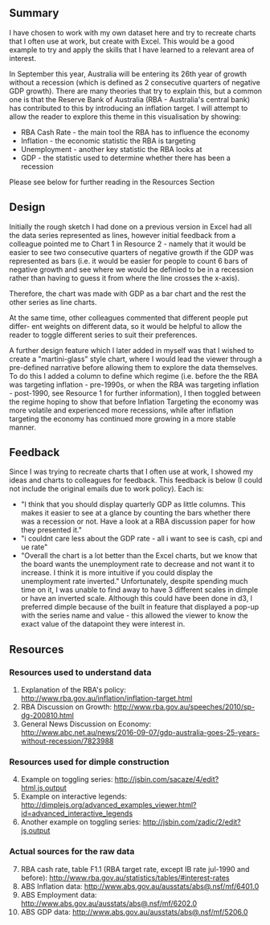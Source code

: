 ## Summary
I have chosen to work with my own dataset here and try to recreate charts that
I often use at work, but create with Excel. This would be a good example to try
and apply the skills that I have learned to a relevant area of interest.

In September this year, Australia will be entering its 26th year of growth 
without a recession (which is defined as 2 consecutive quarters of negative 
GDP growth). There are many theories that try to explain this, but a common one
is that the Reserve Bank of Australia (RBA - Australia's central bank) has
contributed to this by introducing an inflation target. I will attempt to allow
the reader to explore this theme in this visualisation by showing:
* RBA Cash Rate - the main tool the RBA has to influence the economy
* Inflation - the economic statistic the RBA is targeting
* Unemployment - another key statistic the RBA looks at
* GDP - the statistic used to determine whether there has been a recession

Please see below for further reading in the Resources Section

## Design
Initially the rough sketch I had done on a previous version in Excel had all
the data series represented as lines, however initial feedback from a colleague
pointed me to Chart 1 in Resource 2 - namely that it would be easier to see 
two consecutive quarters of negative growth if the GDP was represented as bars
(i.e. it would be easier for people to count 6 bars of negative growth and see
where we would be definied to be in a recession rather than having to guess it
from where the line crosses the x-axis).

Therefore, the chart was made with GDP as a bar chart and the rest the other
series as line charts.

At the same time, other colleagues commented that different people put differ-
ent weights on different data, so it would be helpful to allow the reader to 
toggle different series to suit their preferences.

A further design feature which I later added in myself was that I wished to 
create a "martini-glass" style chart, where I would lead the viewer through a
pre-defined narrative before allowing them to explore the data themselves. To
do this I added a column to define which regime (i.e. before the the RBA was 
targeting inflation - pre-1990s, or when the RBA was targeting inflation - 
post-1990, see Resource 1 for further information), I then toggled between the
regime hoping to show that before Inflation Targeting the economy was more 
volatile and experienced more recessions, while after inflation targeting the 
economy has continued more growing in a more stable manner.

## Feedback
Since I was trying to recreate charts that I often use at work, I showed my
ideas and charts to colleagues for feedback. This feedback is below (I could
not include the original emails due to work policy). Each is:
* "I think that you should display quarterly GDP as little columns. This makes it easier to see at a glance by counting the bars whether there was a recession or not. Have a look at a RBA discussion paper for how they presented it."
* "i couldnt care less about the GDP rate - all i want to see is cash, cpi and ue rate"
* "Overall the chart is a lot better than the Excel charts, but we know that the board wants the unemployment rate to decrease and not want it to increase. I think it is more intuitive if you could display the unemployment rate inverted." 
Unfortunately, despite spending much time on it, I was unable to find away to
have 3 different scales in dimple or have an inverted scale. Although this
could have been done in d3, I preferred dimple because of the built in feature
that displayed a pop-up with the series name and value - this allowed the
viewer to know the exact value of the datapoint they were interest in.

## Resources
### Resources used to understand data
1. Explanation of the RBA's policy: http://www.rba.gov.au/inflation/inflation-target.html
2. RBA Discussion on Growth: http://www.rba.gov.au/speeches/2010/sp-dg-200810.html
3. General News Discussion on Economy: http://www.abc.net.au/news/2016-09-07/gdp-australia-goes-25-years-without-recession/7823988

### Resources used for dimple construction
4. Example on toggling series: http://jsbin.com/sacaze/4/edit?html,js,output
5. Example on interactive legends: http://dimplejs.org/advanced_examples_viewer.html?id=advanced_interactive_legends
6. Another example on toggling series: http://jsbin.com/zadic/2/edit?js,output 

### Actual sources for the raw data
7. RBA cash rate, table F1.1 (RBA target rate, except IB rate jul-1990 and before): http://www.rba.gov.au/statistics/tables/#interest-rates
8. ABS Inflation data: http://www.abs.gov.au/ausstats/abs@.nsf/mf/6401.0
9. ABS Employment data: http://www.abs.gov.au/ausstats/abs@.nsf/mf/6202.0
10. ABS GDP data: http://www.abs.gov.au/ausstats/abs@.nsf/mf/5206.0